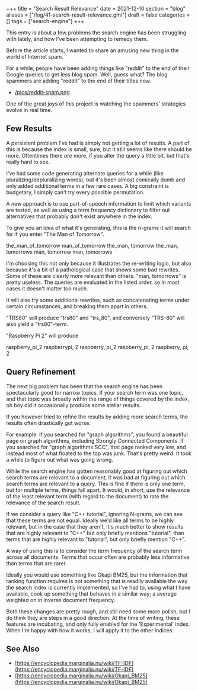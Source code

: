 +++
title = "Search Result Relevance"
date = 2021-12-10
section = "blog"
aliases = ["/log/41-search-result-relevance.gmi"]
draft = false
categories = []
tags = ["search-engine"]
+++


This entry is about a few problems the search engine has been struggling with lately, and how I've been attempting to remedy them.

Before the article starts, I wanted to share an amusing new thing in the world of Internet spam. 

For a while, people have been adding things like "reddit" to the end of their Google queries to get less blog spam.  Well, guess what? The blog spammers are adding "reddit" to the end of their titles now. 

* [/pics/reddit-spam.png](/pics/reddit-spam.png)

One of the great joys of this project is watching the spammers' strategies evolve in real time.

## Few Results

A persistent problem I've had is simply not getting a lot of results. A part of this is because the index is small, sure, but it still seems like there should be more. Oftentimes there *are* more, if you alter the query a little bit, but that's really hard to see. 

I've had some code generating alternate queries for a while (like pluralizing/depluralizing words), but it's been almost comically dumb and only added additional terms in a few rare cases. A big constraint is budgetary, I simply can't try every possible permutation.

A new approach is to use part-of-speech information to limit which variants are tested, as well as using a term frequency dictionary to filter out alternatives that probably don't exist anywhere in the index. 

To give you an idea of what it's generating, this is the n-grams it will search for if you enter "The Man of Tomorrow". 

the_man_of_tomorrow
man_of_tomorrow
the_man, tomorrow
the_man, tomorrows
man, tomorrow
man, tomorrows

I'm choosing this not only because it illustrates the re-writing logic, but also because it's a bit of a pathological case that shows some bad rewrites. Some of these are clearly more relevant than others. "man, tomorrows" is pretty useless. The queries are evaluated in the listed order, so in most cases it doesn't matter too much.

It will also try some additional rewrites, such as concatenating terms under certain circumstances, and breaking them apart in others.

"TRS80" will produce "trs80" and "trs_80", and conversely "TRS-80" will also yield a "trs80"-term.

"Raspberry Pi 2" will produce

raspberry_pi_2
raspberrypi, 2
raspberry, pi_2
raspberry_pi, 2
raspberry, pi, 2

## Query Refinement

The next big problem has been that the search engine has been spectacularly good for narrow topics. If your search term was one topic, and that topic was broadly within the range of things covered by the index, oh boy did it occasionally produce some stellar results. 

If you however tried to refine the results by adding more search terms, the results often drastically got worse. 

For example: If you searched for "graph algorithms", you found a beautiful page on graph algorithms, including Strongly Connected Components. If you searched for "graph algorithms SCC", that page ranked very low, and instead most of what floated to the top was junk. That's pretty weird. It took a while to figure out what was going wrong.

While the search engine has gotten reasonably good at figuring out which search terms are relevant to a document, it was bad at figuring out which search terms are relevant to a query. This is fine if there is only one term, but for multiple terms, things fall apart. It would, in short, use the relevance of the least relevant term (with regard to the document) to rate the relevance of the search result.

If we consider a query like "C++ tutorial", ignoring N-grams, we can see that these terms are not equal. Ideally we'd like all terms to be highly relevant, but in the case that they aren't, it's much better to show results that are highly relevant to "C++" but only briefly mentions "tutorial", than terms that are highly relevant to "tutorial", but only briefly mention "C++".

A way of using this is to consider the term frequency of the search term across all documents. Terms that occur often are probably less informative than terms that are rarer. 

Ideally you would use something like Okapi BM25, but the information that ranking function requires is not something that is readily available the way the search index is currently implemented, so I've had to, using what I have available, cook up something that behaves in a similar way; a average weighted on in inverse document frequency.

Both these changes are pretty rough, and still need some more polish, but I do think they are steps in a good direction. At the time of writing, these features are incubating, and only fully enabled for the 'Experimental' index. When I'm happy with how it works, I will apply it to the other indices.

## See Also

* [https://encyclopedia.marginalia.nu/wiki/TF-IDF](https://encyclopedia.marginalia.nu/wiki/TF-IDF)
* [https://encyclopedia.marginalia.nu/wiki/Okapi_BM25](https://encyclopedia.marginalia.nu/wiki/Okapi_BM25)


